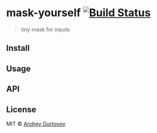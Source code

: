 # mask-yourself [![Build Status](https://travis-ci.org/jt3k/mask-yourself.svg?branch=master)](https://travis-ci.org/jt3k/mask-yourself)

> tiny mask for inputs

## Install

## Usage

## API

## License

MIT © [Andrey Gurtovoy](https://github.com/jt3k)
